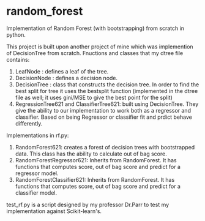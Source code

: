 # random_forest

Implementation of Random Forest (with bootstrapping) from scratch in python.

This project is built upon another project of mine which was implemention of DecisionTree from scratch. Fnuctions and classes that my dtree file contains:
1. LeafNode : defines a leaf of the tree. 
2. DecisionNode : defines a decision node.
3. DecisionTree : class that constructs the decision tree. In order to find the best split for tree it uses the bestsplit function (implemented in the dtree file as well; it uses gini/MSE to give the best point for the split)
4. RegressionTree621 and ClassifierTree621: built using DecisionTree. They give the ability to our implementation to work both as a regressor and classifier. Based on being Regressor or classifier fit and prdict behave differently.

Implementations in rf.py:
1. RandomForest621: creates a forest of decision trees with bootstrapped data. This class has the ability to calculate out of bag score.
2. RandomForestRegressor621: Inherits from RandomForest. It has functions that computes score, out of bag score and predict for a regressor model.
3. RandomForestClassifier621: Inherits from RandomForest. It has functions that computes score, out of bag score and predict for a classifier model.

test_rf.py is a script designed by my professor Dr.Parr to test my implementation against Scikit-learn's.
